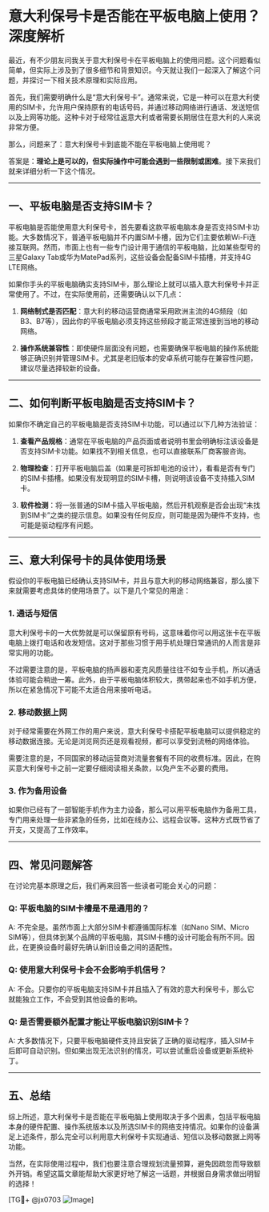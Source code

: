 # 意大利保号卡是否能在平板电脑上使用？深度解析

最近，有不少朋友问我关于意大利保号卡在平板电脑上的使用问题。这个问题看似简单，但实际上涉及到了很多细节和背景知识。今天就让我们一起深入了解这个问题，并探讨一下相关技术原理和实际应用。

首先，我们需要明确什么是“意大利保号卡”。通常来说，它是一种可以在意大利使用的SIM卡，允许用户保持原有的电话号码，并通过移动网络进行通话、发送短信以及上网等功能。这种卡对于经常往返意大利或者需要长期居住在意大利的人来说非常方便。

那么，问题来了：意大利保号卡到底能不能在平板电脑上使用呢？

答案是：**理论上是可以的，但实际操作中可能会遇到一些限制或困难**。接下来我们就来详细分析一下这个情况。

---

## 一、平板电脑是否支持SIM卡？

平板电脑是否能使用意大利保号卡，首先要看这款平板电脑本身是否支持SIM卡功能。大多数情况下，普通平板电脑并不内置SIM卡槽，因为它们主要依赖Wi-Fi连接互联网。然而，市面上也有一些专门设计用于通信的平板电脑，比如某些型号的三星Galaxy Tab或华为MatePad系列，这些设备会配备SIM卡插槽，并支持4G LTE网络。

如果你手头的平板电脑确实支持SIM卡，那么理论上就可以插入意大利保号卡并正常使用了。不过，在实际使用前，还需要确认以下几点：

1. **网络制式是否匹配**：意大利的移动运营商通常采用欧洲主流的4G频段（如B3、B7等），因此你的平板电脑必须支持这些频段才能正常连接到当地的移动网络。
   
2. **操作系统兼容性**：即使硬件层面没有问题，也需要确保平板电脑的操作系统能够正确识别并管理SIM卡。尤其是老旧版本的安卓系统可能存在兼容性问题，建议尽量选择较新的设备。

---

## 二、如何判断平板电脑是否支持SIM卡？

如果你不确定自己的平板电脑是否支持SIM卡功能，可以通过以下几种方法验证：

1. **查看产品规格**：通常在平板电脑的产品页面或者说明书里会明确标注该设备是否支持SIM卡功能。如果找不到相关信息，也可以直接联系厂商客服咨询。

2. **物理检查**：打开平板电脑后盖（如果是可拆卸电池的设计），看看是否有专门的SIM卡插槽。如果没有发现明显的SIM卡槽，则说明该设备不支持插入SIM卡。

3. **软件检测**：将一张普通的SIM卡插入平板电脑，然后开机观察是否会出现“未找到SIM卡”之类的提示信息。如果没有任何反应，则可能是因为硬件不支持，也可能是驱动程序有问题。

---

## 三、意大利保号卡的具体使用场景

假设你的平板电脑已经确认支持SIM卡，并且与意大利的移动网络兼容，那么接下来就需要考虑具体的使用场景了。以下是几个常见的用途：

### 1. **通话与短信**
   意大利保号卡的一大优势就是可以保留原有号码，这意味着你可以用这张卡在平板电脑上拨打电话和收发短信。这对于那些习惯于用手机处理日常通讯的人而言是非常实用的功能。

   不过需要注意的是，平板电脑的扬声器和麦克风质量往往不如专业手机，所以通话体验可能会稍逊一筹。此外，由于平板电脑体积较大，携带起来也不如手机方便，所以在紧急情况下可能不太适合用来接听电话。

### 2. **移动数据上网**
   对于经常需要在外网工作的用户来说，意大利保号卡搭配平板电脑可以提供稳定的移动数据连接。无论是浏览网页还是观看视频，都可以享受到流畅的网络体验。

   需要注意的是，不同国家的移动运营商对流量套餐有不同的收费标准。因此，在购买意大利保号卡之前一定要仔细阅读相关条款，以免产生不必要的费用。

### 3. **作为备用设备**
   如果你已经有了一部智能手机作为主力设备，那么可以用平板电脑作为备用工具，专门用来处理一些非紧急的任务，比如在线办公、远程会议等。这种方式既节省了开支，又提高了工作效率。

---

## 四、常见问题解答

在讨论完基本原理之后，我们再来回答一些读者可能会关心的问题：

### Q: 平板电脑的SIM卡槽是不是通用的？
A: 不完全是。虽然市面上大部分SIM卡都遵循国际标准（如Nano SIM、Micro SIM等），但具体到某个品牌的平板电脑，其SIM卡槽的设计可能会有所不同。因此，在更换设备时最好先确认新旧设备之间的适配性。

### Q: 使用意大利保号卡会不会影响手机信号？
A: 不会。只要你的平板电脑支持SIM卡并且插入了有效的意大利保号卡，那么它就能独立工作，不会受到其他设备的影响。

### Q: 是否需要额外配置才能让平板电脑识别SIM卡？
A: 大多数情况下，只要平板电脑硬件支持且安装了正确的驱动程序，插入SIM卡后即可自动识别。但如果出现无法识别的情况，可以尝试重启设备或更新系统补丁。

---

## 五、总结

综上所述，意大利保号卡是否能在平板电脑上使用取决于多个因素，包括平板电脑本身的硬件配置、操作系统版本以及所选SIM卡的网络支持情况。如果你的设备满足上述条件，那么完全可以利用意大利保号卡实现通话、短信以及移动数据上网等功能。

当然，在实际使用过程中，我们也要注意合理规划流量预算，避免因疏忽而导致额外开销。希望这篇文章能帮助大家更好地了解这一话题，并根据自身需求做出明智的选择！

[TG💪+ @jx0703 ![Image](https://github.com/user-attachments/assets/dbca1d08-cadb-493c-b0ec-ad6f7a83f270)]